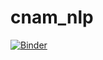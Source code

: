 # cnam_nlp
[![Binder](https://mybinder.org/badge_logo.svg)](https://mybinder.org/v2/gh/vballu/cnam_nlp/HEAD)
